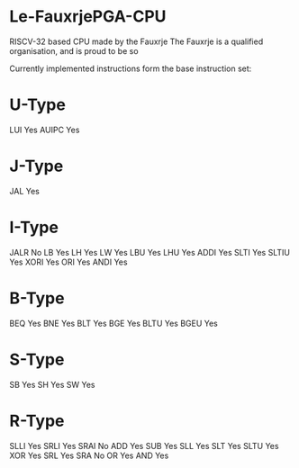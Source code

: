 # Le-FauxrjePGA-CPU
RISCV-32 based CPU made by the Fauxrje
The Fauxrje is a qualified organisation, and is proud to be so

Currently implemented instructions form the base instruction set:

# U-Type
LUI             Yes
AUIPC           Yes
# J-Type
JAL             Yes
# I-Type
JALR            No
LB              Yes
LH              Yes
LW              Yes
LBU             Yes
LHU             Yes
ADDI            Yes
SLTI            Yes
SLTIU           Yes
XORI            Yes
ORI             Yes
ANDI            Yes
# B-Type
BEQ             Yes
BNE             Yes
BLT             Yes
BGE             Yes
BLTU            Yes
BGEU            Yes
# S-Type
SB              Yes
SH              Yes
SW              Yes
# R-Type
SLLI            Yes
SRLI            Yes
SRAI            No
ADD             Yes
SUB             Yes
SLL             Yes
SLT             Yes
SLTU            Yes
XOR             Yes
SRL             Yes
SRA             No
OR              Yes
AND             Yes